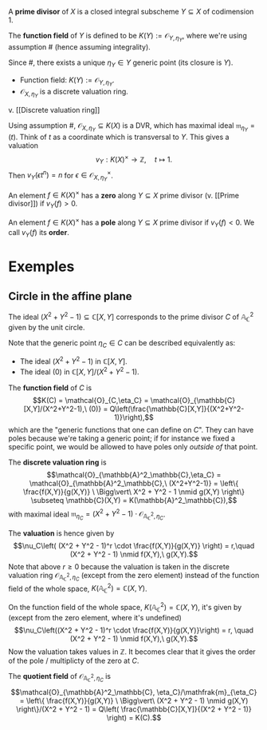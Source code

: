 A **prime divisor** of $X$ is a closed integral subscheme $Y \subseteq X$ of codimension 1.

The **function field** of $Y$ is defined to be $K(Y) := \mathcal{O}_{Y,\eta_Y}$, where we're using assumption # (hence assuming integrality).

Since #, there exists a unique $\eta_Y \in Y$ generic point (its closure is $Y$).
- Function field: $K(Y):= \mathcal{O}_{Y,\eta_Y}$.
- $\mathcal{O}_{X,\eta_Y}$ is a discrete valuation ring.

v. [[Discrete valuation ring]]

Using assumption #, $\mathcal{O}_{X,\eta_Y} \subseteq K(X)$ is a DVR, which has maximal ideal $\mathfrak{m}_{\eta_Y} = (t)$. Think of $t$ as a coordinate which is transversal to $Y$. This gives a valuation$$v_Y:K(X)^\times \to \mathbb{Z},\quad t \mapsto 1.$$
Then $v_Y(\epsilon t^n) = n$ for $\epsilon \in \mathcal{O}^\times_{X,\eta_Y}$.

An element $f \in K(X)^\times$ has a **zero** along $Y \subseteq X$ prime divisor (v. [[Prime divisor]]) if $v_Y(f) >0$.

An element $f \in K(X)^\times$ has a **pole** along $Y \subseteq X$ prime divisor if $v_Y(f) <0$. We call $v_Y(f)$ its **order**.

# Exemples

## Circle in the affine plane

The ideal $(X^2 + Y^2 -1) \subseteq \mathbb{C}[X,Y]$ corresponds to the prime divisor $C$ of $\mathbb{A}^2_\mathbb{C}$ given by the unit circle.

Note that the generic point $\eta_C \in C$ can be described equivalently as:
- The ideal $(X^2 + Y^2 - 1)$ in $\mathbb{C}[X,Y]$.
- The ideal $(0)$ in $\mathbb{C}[X,Y]/(X^2 + Y^2-1)$.

The **function field** of $C$ is$$K(C) = \mathcal{O}_{C,\eta_C} = \mathcal{O}_{\mathbb{C}[X,Y]/(X^2+Y^2-1),\ (0)} = Q\left(\frac{\mathbb{C}[X,Y]}{(X^2+Y^2-1)}\right),$$which are the "generic functions that one can define on $C$". They can have poles because we're taking a generic point; if for instance we fixed a specific point, we would be allowed to have poles only *outside of* that point.

The **discrete valuation ring** is
$$\mathcal{O}_{\mathbb{A}^2_\mathbb{C},\eta_C} = \mathcal{O}_{\mathbb{A}^2_\mathbb{C},\ (X^2+Y^2-1)} = \left\{ \frac{f(X,Y)}{g(X,Y)} \ \Bigg\vert\ X^2 + Y^2 - 1 \nmid g(X,Y) \right\} \subseteq \mathbb{C}(X,Y) = K(\mathbb{A}^2_\mathbb{C}),$$
with maximal ideal $\mathfrak{m}_{\eta_C} = (X^2 + Y^2 - 1)\cdot \mathcal{O}_{\mathbb{A}^2_\mathbb{C}, \eta_C}$.

The **valuation** is hence given by$$\nu_C\left( (X^2 + Y^2 - 1)^r \cdot \frac{f(X,Y)}{g(X,Y)} \right) = r,\quad (X^2 + Y^2 - 1) \nmid f(X,Y),\ g(X,Y).$$
Note that above $r \geq 0$ because the valuation is taken in the discrete valuation ring $\mathcal{O}_{\mathbb{A}^2_\mathbb{C},\eta_C}$ (except from the zero element) instead of the function field of the whole space, $K(\mathbb{A}^2_\mathbb{C}) = \mathbb{C}(X,Y)$.

On the function field of the whole space, $K(\mathbb{A}^2_\mathbb{C}) = \mathbb{C}(X,Y)$, it's given by (except from the zero element, where it's undefined)$$\nu_C\left((X^2 + Y^2 - 1)^r \cdot \frac{f(X,Y)}{g(X,Y)}\right) = r, \quad (X^2 + Y^2 - 1) \nmid f(X,Y),\ g(X,Y).$$
Now the valuation takes values in $\mathbb{Z}$. It becomes clear that it gives the order of the pole / multiplicty of the zero at $C$.

The **quotient field** of $\mathcal{O}_{\mathbb{A}^2_\mathbb{C},\eta_C}$ is$$\mathcal{O}_{\mathbb{A}^2_\mathbb{C}, \eta_C}/\mathfrak{m}_{\eta_C} = \left\{ \frac{f(X,Y)}{g(X,Y)} \ \Bigg\vert\ (X^2 + Y^2 - 1) \nmid g(X,Y) \right\}/(X^2 + Y^2 - 1) = Q\left( \frac{\mathbb{C}[X,Y]}{(X^2 + Y^2 - 1)} \right) = K(C).$$